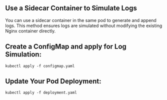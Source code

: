 ## Use a Sidecar Container to Simulate Logs

You can use a sidecar container in the same pod to generate and append logs. 
This method ensures logs are simulated without modifying the existing Nginx container directly.

## Create a ConfigMap and apply for Log Simulation:


```
kubectl apply -f configmap.yaml
```

## Update Your Pod Deployment:

```
kubectl apply -f deployment.yaml
```
